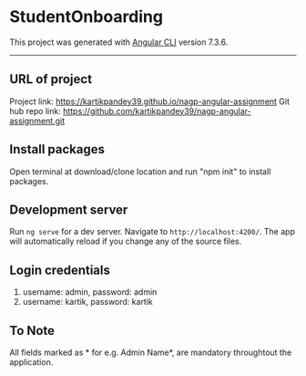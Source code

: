 # StudentOnboarding

This project was generated with [Angular CLI](https://github.com/angular/angular-cli) version 7.3.6.

 <hr />
 
 ## URL of project
  Project link: https://kartikpandey39.github.io/nagp-angular-assignment
  Git hub repo link: https://github.com/kartikpandey39/nagp-angular-assignment.git </br>
  
 
 ## Install packages
  Open terminal at download/clone location and run "npm init" to install packages. 
 
 ## Development server
Run `ng serve` for a dev server. Navigate to `http://localhost:4200/`. The app will automatically reload if you change any of the source files.

 ## Login credentials
  1. username: admin, password: admin </br>
  2. username: kartik, password: kartik
  
 ## To Note
  All fields marked as * for e.g. Admin Name*, are mandatory throughtout the application.
  
  
  
  
